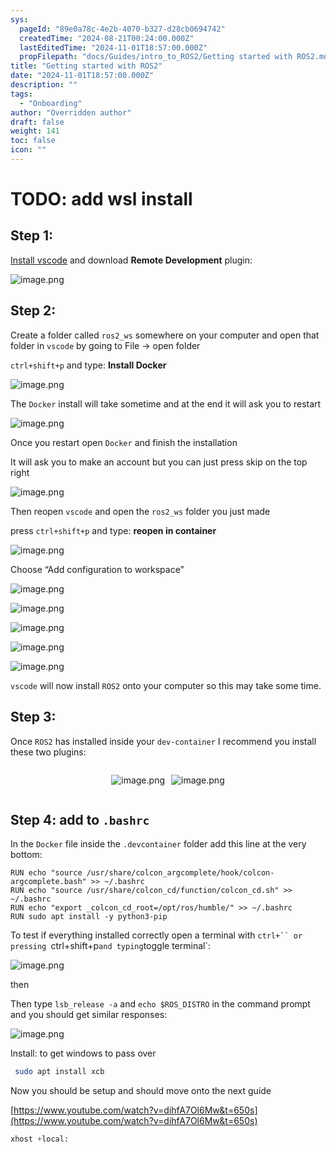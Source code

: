 ```yaml
---
sys:
  pageId: "89e0a78c-4e2b-4070-b327-d28cb0694742"
  createdTime: "2024-08-21T00:24:00.000Z"
  lastEditedTime: "2024-11-01T18:57:00.000Z"
  propFilepath: "docs/Guides/intro_to_ROS2/Getting started with ROS2.md"
title: "Getting started with ROS2"
date: "2024-11-01T18:57:00.000Z"
description: ""
tags:
  - "Onboarding"
author: "Overridden author"
draft: false
weight: 141
toc: false
icon: ""
---
```


# TODO: add wsl install

## Step 1:

[Install vscode](https://code.visualstudio.com/download) and download **Remote Development** plugin:

![image.png](https://prod-files-secure.s3.us-west-2.amazonaws.com/d518164a-d88e-44d1-a4ee-3adb3bd8bce0/efb52993-1881-4a40-b95e-6f020334f022/image.png?X-Amz-Algorithm=AWS4-HMAC-SHA256&X-Amz-Content-Sha256=UNSIGNED-PAYLOAD&X-Amz-Credential=ASIAZI2LB466RT5EP4CQ%2F20250420%2Fus-west-2%2Fs3%2Faws4_request&X-Amz-Date=20250420T230741Z&X-Amz-Expires=3600&X-Amz-Security-Token=IQoJb3JpZ2luX2VjECYaCXVzLXdlc3QtMiJGMEQCIAVRIi67ab9m7A77B1c3ElnHa%2BB0oMaikCsebCfHBz0VAiAh4crSld6C6NYRu%2F2ASohjTBs6Wlz2XkWQt38hX%2Bz1UiqIBAiv%2F%2F%2F%2F%2F%2F%2F%2F%2F%2F8BEAAaDDYzNzQyMzE4MzgwNSIMJJ1hpp%2Bt2udO9SVFKtwD9WpewYIQjRwAHTcROg7M34iIvqBdtxLJJEC3bNCFbL6w%2FPLVO2ndI3ZfDKSESNpnEBPjD2TxegYZHdFFN0dinpUItYiVtkywDvtdhn72zOPhLCGxcyTeYc5R3vnSdJWq6x0ti0BYB7Bnjiz5Wtid8G%2Fm9HGsT0wvDRJWORo9PrgJfnYXvSi9XosjBr8rJZPUA50AIeahylkp%2BLUnjUytwRZqOVgFdmNpaMdEum8jV0RHgQFdWiz43So8pBqTUm8hz4DLxigApIEeA0p2dxyTUx%2Bdjw7R88sFVoKEgATWXsxI8CSilN8rJZyB1uJ1UH4PqLcgBXM7GnusIY5lg7OmA3ML6SRvhie79WBNcAkUt4lBdQtWhJ6RJ4F8sW4sF0g2dnojQS%2F5sOddfpey8I%2FejoPAWnW3MDmjEBqzNT0fnInozMyZ%2BxF2frnyKNcvNlXOuqyXnhAdXTJnK5JZ%2BRtShSEsDr5st51eJnO6W8YpXNVlGuGMA%2FkuQ8d9jwTt9gNVafu%2BC4x91AJuMupSyquGngoeADbyqKEZHCNRqdq4oQa2H5xQfWlLJDFNx3xICdn%2FSoVLiVvIGPuy%2FZPSBa8LeZYn840k1fuAXBob08Ig8rKimirflHojPKRer80wqNqVwAY6pgG1evOiIBbhHcN%2FT2CznlqLZgdwxWI%2BmRi%2B47kL%2Bjb0jbH%2BBiHaEBwTfePXY%2Bl6y3tZKW56DJfc%2FgOTaQAPirmbnBUFMskNdUp8n8rd5bfAUyiRVxeIZTYVlUL8leBnNOpQG4kjMhpDDBRHX5INVu3sG4IARuiVy5gm8205aLNYK2xOYBkir7u4kFLoT22Cydi6DyDnKU2z57rRcmjfftPWNeuP6B28&X-Amz-Signature=fb9a4a3c1235f94cf964f144a862fcd4def6099abfab4259c6369f40d3c3c86c&X-Amz-SignedHeaders=host&x-id=GetObject)

## Step 2:

Create a folder called `ros2_ws` somewhere on your computer and open that folder in `vscode` by going to File → open folder 

`ctrl+shift+p` and type: **Install Docker**

![image.png](https://prod-files-secure.s3.us-west-2.amazonaws.com/d518164a-d88e-44d1-a4ee-3adb3bd8bce0/2269dc0e-1cd5-47ff-bceb-c04ad9b2eab0/image.png?X-Amz-Algorithm=AWS4-HMAC-SHA256&X-Amz-Content-Sha256=UNSIGNED-PAYLOAD&X-Amz-Credential=ASIAZI2LB466RT5EP4CQ%2F20250420%2Fus-west-2%2Fs3%2Faws4_request&X-Amz-Date=20250420T230741Z&X-Amz-Expires=3600&X-Amz-Security-Token=IQoJb3JpZ2luX2VjECYaCXVzLXdlc3QtMiJGMEQCIAVRIi67ab9m7A77B1c3ElnHa%2BB0oMaikCsebCfHBz0VAiAh4crSld6C6NYRu%2F2ASohjTBs6Wlz2XkWQt38hX%2Bz1UiqIBAiv%2F%2F%2F%2F%2F%2F%2F%2F%2F%2F8BEAAaDDYzNzQyMzE4MzgwNSIMJJ1hpp%2Bt2udO9SVFKtwD9WpewYIQjRwAHTcROg7M34iIvqBdtxLJJEC3bNCFbL6w%2FPLVO2ndI3ZfDKSESNpnEBPjD2TxegYZHdFFN0dinpUItYiVtkywDvtdhn72zOPhLCGxcyTeYc5R3vnSdJWq6x0ti0BYB7Bnjiz5Wtid8G%2Fm9HGsT0wvDRJWORo9PrgJfnYXvSi9XosjBr8rJZPUA50AIeahylkp%2BLUnjUytwRZqOVgFdmNpaMdEum8jV0RHgQFdWiz43So8pBqTUm8hz4DLxigApIEeA0p2dxyTUx%2Bdjw7R88sFVoKEgATWXsxI8CSilN8rJZyB1uJ1UH4PqLcgBXM7GnusIY5lg7OmA3ML6SRvhie79WBNcAkUt4lBdQtWhJ6RJ4F8sW4sF0g2dnojQS%2F5sOddfpey8I%2FejoPAWnW3MDmjEBqzNT0fnInozMyZ%2BxF2frnyKNcvNlXOuqyXnhAdXTJnK5JZ%2BRtShSEsDr5st51eJnO6W8YpXNVlGuGMA%2FkuQ8d9jwTt9gNVafu%2BC4x91AJuMupSyquGngoeADbyqKEZHCNRqdq4oQa2H5xQfWlLJDFNx3xICdn%2FSoVLiVvIGPuy%2FZPSBa8LeZYn840k1fuAXBob08Ig8rKimirflHojPKRer80wqNqVwAY6pgG1evOiIBbhHcN%2FT2CznlqLZgdwxWI%2BmRi%2B47kL%2Bjb0jbH%2BBiHaEBwTfePXY%2Bl6y3tZKW56DJfc%2FgOTaQAPirmbnBUFMskNdUp8n8rd5bfAUyiRVxeIZTYVlUL8leBnNOpQG4kjMhpDDBRHX5INVu3sG4IARuiVy5gm8205aLNYK2xOYBkir7u4kFLoT22Cydi6DyDnKU2z57rRcmjfftPWNeuP6B28&X-Amz-Signature=cf38e514e47fea8b71772c4560be24fcfdb541c940cf0f33640764e62bedfd87&X-Amz-SignedHeaders=host&x-id=GetObject)

The `Docker` install will take sometime and at the end it will ask you to restart

![image.png](https://prod-files-secure.s3.us-west-2.amazonaws.com/d518164a-d88e-44d1-a4ee-3adb3bd8bce0/ed233f78-be33-4b1f-b89c-9c346c0e961e/image.png?X-Amz-Algorithm=AWS4-HMAC-SHA256&X-Amz-Content-Sha256=UNSIGNED-PAYLOAD&X-Amz-Credential=ASIAZI2LB466RT5EP4CQ%2F20250420%2Fus-west-2%2Fs3%2Faws4_request&X-Amz-Date=20250420T230741Z&X-Amz-Expires=3600&X-Amz-Security-Token=IQoJb3JpZ2luX2VjECYaCXVzLXdlc3QtMiJGMEQCIAVRIi67ab9m7A77B1c3ElnHa%2BB0oMaikCsebCfHBz0VAiAh4crSld6C6NYRu%2F2ASohjTBs6Wlz2XkWQt38hX%2Bz1UiqIBAiv%2F%2F%2F%2F%2F%2F%2F%2F%2F%2F8BEAAaDDYzNzQyMzE4MzgwNSIMJJ1hpp%2Bt2udO9SVFKtwD9WpewYIQjRwAHTcROg7M34iIvqBdtxLJJEC3bNCFbL6w%2FPLVO2ndI3ZfDKSESNpnEBPjD2TxegYZHdFFN0dinpUItYiVtkywDvtdhn72zOPhLCGxcyTeYc5R3vnSdJWq6x0ti0BYB7Bnjiz5Wtid8G%2Fm9HGsT0wvDRJWORo9PrgJfnYXvSi9XosjBr8rJZPUA50AIeahylkp%2BLUnjUytwRZqOVgFdmNpaMdEum8jV0RHgQFdWiz43So8pBqTUm8hz4DLxigApIEeA0p2dxyTUx%2Bdjw7R88sFVoKEgATWXsxI8CSilN8rJZyB1uJ1UH4PqLcgBXM7GnusIY5lg7OmA3ML6SRvhie79WBNcAkUt4lBdQtWhJ6RJ4F8sW4sF0g2dnojQS%2F5sOddfpey8I%2FejoPAWnW3MDmjEBqzNT0fnInozMyZ%2BxF2frnyKNcvNlXOuqyXnhAdXTJnK5JZ%2BRtShSEsDr5st51eJnO6W8YpXNVlGuGMA%2FkuQ8d9jwTt9gNVafu%2BC4x91AJuMupSyquGngoeADbyqKEZHCNRqdq4oQa2H5xQfWlLJDFNx3xICdn%2FSoVLiVvIGPuy%2FZPSBa8LeZYn840k1fuAXBob08Ig8rKimirflHojPKRer80wqNqVwAY6pgG1evOiIBbhHcN%2FT2CznlqLZgdwxWI%2BmRi%2B47kL%2Bjb0jbH%2BBiHaEBwTfePXY%2Bl6y3tZKW56DJfc%2FgOTaQAPirmbnBUFMskNdUp8n8rd5bfAUyiRVxeIZTYVlUL8leBnNOpQG4kjMhpDDBRHX5INVu3sG4IARuiVy5gm8205aLNYK2xOYBkir7u4kFLoT22Cydi6DyDnKU2z57rRcmjfftPWNeuP6B28&X-Amz-Signature=0936ce345431c65a009886f1b9c78c4da61e93b0948b30c370db8b23d18fbd07&X-Amz-SignedHeaders=host&x-id=GetObject)

Once you restart open `Docker` and finish the installation

It will ask you to make an account but you can just press skip on the top right

![image.png](https://prod-files-secure.s3.us-west-2.amazonaws.com/d518164a-d88e-44d1-a4ee-3adb3bd8bce0/21010ad9-1659-4fd9-9f59-9932a09b2a3d/image.png?X-Amz-Algorithm=AWS4-HMAC-SHA256&X-Amz-Content-Sha256=UNSIGNED-PAYLOAD&X-Amz-Credential=ASIAZI2LB466RT5EP4CQ%2F20250420%2Fus-west-2%2Fs3%2Faws4_request&X-Amz-Date=20250420T230741Z&X-Amz-Expires=3600&X-Amz-Security-Token=IQoJb3JpZ2luX2VjECYaCXVzLXdlc3QtMiJGMEQCIAVRIi67ab9m7A77B1c3ElnHa%2BB0oMaikCsebCfHBz0VAiAh4crSld6C6NYRu%2F2ASohjTBs6Wlz2XkWQt38hX%2Bz1UiqIBAiv%2F%2F%2F%2F%2F%2F%2F%2F%2F%2F8BEAAaDDYzNzQyMzE4MzgwNSIMJJ1hpp%2Bt2udO9SVFKtwD9WpewYIQjRwAHTcROg7M34iIvqBdtxLJJEC3bNCFbL6w%2FPLVO2ndI3ZfDKSESNpnEBPjD2TxegYZHdFFN0dinpUItYiVtkywDvtdhn72zOPhLCGxcyTeYc5R3vnSdJWq6x0ti0BYB7Bnjiz5Wtid8G%2Fm9HGsT0wvDRJWORo9PrgJfnYXvSi9XosjBr8rJZPUA50AIeahylkp%2BLUnjUytwRZqOVgFdmNpaMdEum8jV0RHgQFdWiz43So8pBqTUm8hz4DLxigApIEeA0p2dxyTUx%2Bdjw7R88sFVoKEgATWXsxI8CSilN8rJZyB1uJ1UH4PqLcgBXM7GnusIY5lg7OmA3ML6SRvhie79WBNcAkUt4lBdQtWhJ6RJ4F8sW4sF0g2dnojQS%2F5sOddfpey8I%2FejoPAWnW3MDmjEBqzNT0fnInozMyZ%2BxF2frnyKNcvNlXOuqyXnhAdXTJnK5JZ%2BRtShSEsDr5st51eJnO6W8YpXNVlGuGMA%2FkuQ8d9jwTt9gNVafu%2BC4x91AJuMupSyquGngoeADbyqKEZHCNRqdq4oQa2H5xQfWlLJDFNx3xICdn%2FSoVLiVvIGPuy%2FZPSBa8LeZYn840k1fuAXBob08Ig8rKimirflHojPKRer80wqNqVwAY6pgG1evOiIBbhHcN%2FT2CznlqLZgdwxWI%2BmRi%2B47kL%2Bjb0jbH%2BBiHaEBwTfePXY%2Bl6y3tZKW56DJfc%2FgOTaQAPirmbnBUFMskNdUp8n8rd5bfAUyiRVxeIZTYVlUL8leBnNOpQG4kjMhpDDBRHX5INVu3sG4IARuiVy5gm8205aLNYK2xOYBkir7u4kFLoT22Cydi6DyDnKU2z57rRcmjfftPWNeuP6B28&X-Amz-Signature=cbcc75fe7d63c8411144dcdeee0e7087caec01b60a25062ab584209c43fe7faa&X-Amz-SignedHeaders=host&x-id=GetObject)

Then reopen `vscode` and open the `ros2_ws` folder you just made

press `ctrl+shift+p` and type: **reopen in container**

![image.png](https://prod-files-secure.s3.us-west-2.amazonaws.com/d518164a-d88e-44d1-a4ee-3adb3bd8bce0/4e93b8c2-41ad-488c-8095-c74205196118/image.png?X-Amz-Algorithm=AWS4-HMAC-SHA256&X-Amz-Content-Sha256=UNSIGNED-PAYLOAD&X-Amz-Credential=ASIAZI2LB466RT5EP4CQ%2F20250420%2Fus-west-2%2Fs3%2Faws4_request&X-Amz-Date=20250420T230741Z&X-Amz-Expires=3600&X-Amz-Security-Token=IQoJb3JpZ2luX2VjECYaCXVzLXdlc3QtMiJGMEQCIAVRIi67ab9m7A77B1c3ElnHa%2BB0oMaikCsebCfHBz0VAiAh4crSld6C6NYRu%2F2ASohjTBs6Wlz2XkWQt38hX%2Bz1UiqIBAiv%2F%2F%2F%2F%2F%2F%2F%2F%2F%2F8BEAAaDDYzNzQyMzE4MzgwNSIMJJ1hpp%2Bt2udO9SVFKtwD9WpewYIQjRwAHTcROg7M34iIvqBdtxLJJEC3bNCFbL6w%2FPLVO2ndI3ZfDKSESNpnEBPjD2TxegYZHdFFN0dinpUItYiVtkywDvtdhn72zOPhLCGxcyTeYc5R3vnSdJWq6x0ti0BYB7Bnjiz5Wtid8G%2Fm9HGsT0wvDRJWORo9PrgJfnYXvSi9XosjBr8rJZPUA50AIeahylkp%2BLUnjUytwRZqOVgFdmNpaMdEum8jV0RHgQFdWiz43So8pBqTUm8hz4DLxigApIEeA0p2dxyTUx%2Bdjw7R88sFVoKEgATWXsxI8CSilN8rJZyB1uJ1UH4PqLcgBXM7GnusIY5lg7OmA3ML6SRvhie79WBNcAkUt4lBdQtWhJ6RJ4F8sW4sF0g2dnojQS%2F5sOddfpey8I%2FejoPAWnW3MDmjEBqzNT0fnInozMyZ%2BxF2frnyKNcvNlXOuqyXnhAdXTJnK5JZ%2BRtShSEsDr5st51eJnO6W8YpXNVlGuGMA%2FkuQ8d9jwTt9gNVafu%2BC4x91AJuMupSyquGngoeADbyqKEZHCNRqdq4oQa2H5xQfWlLJDFNx3xICdn%2FSoVLiVvIGPuy%2FZPSBa8LeZYn840k1fuAXBob08Ig8rKimirflHojPKRer80wqNqVwAY6pgG1evOiIBbhHcN%2FT2CznlqLZgdwxWI%2BmRi%2B47kL%2Bjb0jbH%2BBiHaEBwTfePXY%2Bl6y3tZKW56DJfc%2FgOTaQAPirmbnBUFMskNdUp8n8rd5bfAUyiRVxeIZTYVlUL8leBnNOpQG4kjMhpDDBRHX5INVu3sG4IARuiVy5gm8205aLNYK2xOYBkir7u4kFLoT22Cydi6DyDnKU2z57rRcmjfftPWNeuP6B28&X-Amz-Signature=2d31e0dcfb25422ac0e5dcb700fb7f4d5f0babcf28dfe6641a8c343e5b9b45fe&X-Amz-SignedHeaders=host&x-id=GetObject)

Choose “Add configuration to workspace”

![image.png](https://prod-files-secure.s3.us-west-2.amazonaws.com/d518164a-d88e-44d1-a4ee-3adb3bd8bce0/9560b282-5060-4989-ba37-97e7b2c22476/image.png?X-Amz-Algorithm=AWS4-HMAC-SHA256&X-Amz-Content-Sha256=UNSIGNED-PAYLOAD&X-Amz-Credential=ASIAZI2LB466RT5EP4CQ%2F20250420%2Fus-west-2%2Fs3%2Faws4_request&X-Amz-Date=20250420T230741Z&X-Amz-Expires=3600&X-Amz-Security-Token=IQoJb3JpZ2luX2VjECYaCXVzLXdlc3QtMiJGMEQCIAVRIi67ab9m7A77B1c3ElnHa%2BB0oMaikCsebCfHBz0VAiAh4crSld6C6NYRu%2F2ASohjTBs6Wlz2XkWQt38hX%2Bz1UiqIBAiv%2F%2F%2F%2F%2F%2F%2F%2F%2F%2F8BEAAaDDYzNzQyMzE4MzgwNSIMJJ1hpp%2Bt2udO9SVFKtwD9WpewYIQjRwAHTcROg7M34iIvqBdtxLJJEC3bNCFbL6w%2FPLVO2ndI3ZfDKSESNpnEBPjD2TxegYZHdFFN0dinpUItYiVtkywDvtdhn72zOPhLCGxcyTeYc5R3vnSdJWq6x0ti0BYB7Bnjiz5Wtid8G%2Fm9HGsT0wvDRJWORo9PrgJfnYXvSi9XosjBr8rJZPUA50AIeahylkp%2BLUnjUytwRZqOVgFdmNpaMdEum8jV0RHgQFdWiz43So8pBqTUm8hz4DLxigApIEeA0p2dxyTUx%2Bdjw7R88sFVoKEgATWXsxI8CSilN8rJZyB1uJ1UH4PqLcgBXM7GnusIY5lg7OmA3ML6SRvhie79WBNcAkUt4lBdQtWhJ6RJ4F8sW4sF0g2dnojQS%2F5sOddfpey8I%2FejoPAWnW3MDmjEBqzNT0fnInozMyZ%2BxF2frnyKNcvNlXOuqyXnhAdXTJnK5JZ%2BRtShSEsDr5st51eJnO6W8YpXNVlGuGMA%2FkuQ8d9jwTt9gNVafu%2BC4x91AJuMupSyquGngoeADbyqKEZHCNRqdq4oQa2H5xQfWlLJDFNx3xICdn%2FSoVLiVvIGPuy%2FZPSBa8LeZYn840k1fuAXBob08Ig8rKimirflHojPKRer80wqNqVwAY6pgG1evOiIBbhHcN%2FT2CznlqLZgdwxWI%2BmRi%2B47kL%2Bjb0jbH%2BBiHaEBwTfePXY%2Bl6y3tZKW56DJfc%2FgOTaQAPirmbnBUFMskNdUp8n8rd5bfAUyiRVxeIZTYVlUL8leBnNOpQG4kjMhpDDBRHX5INVu3sG4IARuiVy5gm8205aLNYK2xOYBkir7u4kFLoT22Cydi6DyDnKU2z57rRcmjfftPWNeuP6B28&X-Amz-Signature=043025a1d8f24be7b761b4c4d5abbc948242b844a0df1eae93272cd85f0c8f75&X-Amz-SignedHeaders=host&x-id=GetObject)

![image.png](https://prod-files-secure.s3.us-west-2.amazonaws.com/d518164a-d88e-44d1-a4ee-3adb3bd8bce0/2ee63f81-886b-48e8-a553-dc6e5eac99e4/image.png?X-Amz-Algorithm=AWS4-HMAC-SHA256&X-Amz-Content-Sha256=UNSIGNED-PAYLOAD&X-Amz-Credential=ASIAZI2LB466RT5EP4CQ%2F20250420%2Fus-west-2%2Fs3%2Faws4_request&X-Amz-Date=20250420T230741Z&X-Amz-Expires=3600&X-Amz-Security-Token=IQoJb3JpZ2luX2VjECYaCXVzLXdlc3QtMiJGMEQCIAVRIi67ab9m7A77B1c3ElnHa%2BB0oMaikCsebCfHBz0VAiAh4crSld6C6NYRu%2F2ASohjTBs6Wlz2XkWQt38hX%2Bz1UiqIBAiv%2F%2F%2F%2F%2F%2F%2F%2F%2F%2F8BEAAaDDYzNzQyMzE4MzgwNSIMJJ1hpp%2Bt2udO9SVFKtwD9WpewYIQjRwAHTcROg7M34iIvqBdtxLJJEC3bNCFbL6w%2FPLVO2ndI3ZfDKSESNpnEBPjD2TxegYZHdFFN0dinpUItYiVtkywDvtdhn72zOPhLCGxcyTeYc5R3vnSdJWq6x0ti0BYB7Bnjiz5Wtid8G%2Fm9HGsT0wvDRJWORo9PrgJfnYXvSi9XosjBr8rJZPUA50AIeahylkp%2BLUnjUytwRZqOVgFdmNpaMdEum8jV0RHgQFdWiz43So8pBqTUm8hz4DLxigApIEeA0p2dxyTUx%2Bdjw7R88sFVoKEgATWXsxI8CSilN8rJZyB1uJ1UH4PqLcgBXM7GnusIY5lg7OmA3ML6SRvhie79WBNcAkUt4lBdQtWhJ6RJ4F8sW4sF0g2dnojQS%2F5sOddfpey8I%2FejoPAWnW3MDmjEBqzNT0fnInozMyZ%2BxF2frnyKNcvNlXOuqyXnhAdXTJnK5JZ%2BRtShSEsDr5st51eJnO6W8YpXNVlGuGMA%2FkuQ8d9jwTt9gNVafu%2BC4x91AJuMupSyquGngoeADbyqKEZHCNRqdq4oQa2H5xQfWlLJDFNx3xICdn%2FSoVLiVvIGPuy%2FZPSBa8LeZYn840k1fuAXBob08Ig8rKimirflHojPKRer80wqNqVwAY6pgG1evOiIBbhHcN%2FT2CznlqLZgdwxWI%2BmRi%2B47kL%2Bjb0jbH%2BBiHaEBwTfePXY%2Bl6y3tZKW56DJfc%2FgOTaQAPirmbnBUFMskNdUp8n8rd5bfAUyiRVxeIZTYVlUL8leBnNOpQG4kjMhpDDBRHX5INVu3sG4IARuiVy5gm8205aLNYK2xOYBkir7u4kFLoT22Cydi6DyDnKU2z57rRcmjfftPWNeuP6B28&X-Amz-Signature=9c76cc7e3daf6811308d67346905b53c475a9c2c7184f2e324109dfa61b2a15a&X-Amz-SignedHeaders=host&x-id=GetObject)

![image.png](https://prod-files-secure.s3.us-west-2.amazonaws.com/d518164a-d88e-44d1-a4ee-3adb3bd8bce0/ae1580b2-b048-407e-aed9-b584224a7a04/image.png?X-Amz-Algorithm=AWS4-HMAC-SHA256&X-Amz-Content-Sha256=UNSIGNED-PAYLOAD&X-Amz-Credential=ASIAZI2LB466RT5EP4CQ%2F20250420%2Fus-west-2%2Fs3%2Faws4_request&X-Amz-Date=20250420T230741Z&X-Amz-Expires=3600&X-Amz-Security-Token=IQoJb3JpZ2luX2VjECYaCXVzLXdlc3QtMiJGMEQCIAVRIi67ab9m7A77B1c3ElnHa%2BB0oMaikCsebCfHBz0VAiAh4crSld6C6NYRu%2F2ASohjTBs6Wlz2XkWQt38hX%2Bz1UiqIBAiv%2F%2F%2F%2F%2F%2F%2F%2F%2F%2F8BEAAaDDYzNzQyMzE4MzgwNSIMJJ1hpp%2Bt2udO9SVFKtwD9WpewYIQjRwAHTcROg7M34iIvqBdtxLJJEC3bNCFbL6w%2FPLVO2ndI3ZfDKSESNpnEBPjD2TxegYZHdFFN0dinpUItYiVtkywDvtdhn72zOPhLCGxcyTeYc5R3vnSdJWq6x0ti0BYB7Bnjiz5Wtid8G%2Fm9HGsT0wvDRJWORo9PrgJfnYXvSi9XosjBr8rJZPUA50AIeahylkp%2BLUnjUytwRZqOVgFdmNpaMdEum8jV0RHgQFdWiz43So8pBqTUm8hz4DLxigApIEeA0p2dxyTUx%2Bdjw7R88sFVoKEgATWXsxI8CSilN8rJZyB1uJ1UH4PqLcgBXM7GnusIY5lg7OmA3ML6SRvhie79WBNcAkUt4lBdQtWhJ6RJ4F8sW4sF0g2dnojQS%2F5sOddfpey8I%2FejoPAWnW3MDmjEBqzNT0fnInozMyZ%2BxF2frnyKNcvNlXOuqyXnhAdXTJnK5JZ%2BRtShSEsDr5st51eJnO6W8YpXNVlGuGMA%2FkuQ8d9jwTt9gNVafu%2BC4x91AJuMupSyquGngoeADbyqKEZHCNRqdq4oQa2H5xQfWlLJDFNx3xICdn%2FSoVLiVvIGPuy%2FZPSBa8LeZYn840k1fuAXBob08Ig8rKimirflHojPKRer80wqNqVwAY6pgG1evOiIBbhHcN%2FT2CznlqLZgdwxWI%2BmRi%2B47kL%2Bjb0jbH%2BBiHaEBwTfePXY%2Bl6y3tZKW56DJfc%2FgOTaQAPirmbnBUFMskNdUp8n8rd5bfAUyiRVxeIZTYVlUL8leBnNOpQG4kjMhpDDBRHX5INVu3sG4IARuiVy5gm8205aLNYK2xOYBkir7u4kFLoT22Cydi6DyDnKU2z57rRcmjfftPWNeuP6B28&X-Amz-Signature=9a121035d96573ec4de615c3c0a3e80ad8147949ed630c7ebd3ef82f76d32065&X-Amz-SignedHeaders=host&x-id=GetObject)

![image.png](https://prod-files-secure.s3.us-west-2.amazonaws.com/d518164a-d88e-44d1-a4ee-3adb3bd8bce0/53255b28-f75e-430f-b9e3-c0ac8577e42b/image.png?X-Amz-Algorithm=AWS4-HMAC-SHA256&X-Amz-Content-Sha256=UNSIGNED-PAYLOAD&X-Amz-Credential=ASIAZI2LB466RT5EP4CQ%2F20250420%2Fus-west-2%2Fs3%2Faws4_request&X-Amz-Date=20250420T230741Z&X-Amz-Expires=3600&X-Amz-Security-Token=IQoJb3JpZ2luX2VjECYaCXVzLXdlc3QtMiJGMEQCIAVRIi67ab9m7A77B1c3ElnHa%2BB0oMaikCsebCfHBz0VAiAh4crSld6C6NYRu%2F2ASohjTBs6Wlz2XkWQt38hX%2Bz1UiqIBAiv%2F%2F%2F%2F%2F%2F%2F%2F%2F%2F8BEAAaDDYzNzQyMzE4MzgwNSIMJJ1hpp%2Bt2udO9SVFKtwD9WpewYIQjRwAHTcROg7M34iIvqBdtxLJJEC3bNCFbL6w%2FPLVO2ndI3ZfDKSESNpnEBPjD2TxegYZHdFFN0dinpUItYiVtkywDvtdhn72zOPhLCGxcyTeYc5R3vnSdJWq6x0ti0BYB7Bnjiz5Wtid8G%2Fm9HGsT0wvDRJWORo9PrgJfnYXvSi9XosjBr8rJZPUA50AIeahylkp%2BLUnjUytwRZqOVgFdmNpaMdEum8jV0RHgQFdWiz43So8pBqTUm8hz4DLxigApIEeA0p2dxyTUx%2Bdjw7R88sFVoKEgATWXsxI8CSilN8rJZyB1uJ1UH4PqLcgBXM7GnusIY5lg7OmA3ML6SRvhie79WBNcAkUt4lBdQtWhJ6RJ4F8sW4sF0g2dnojQS%2F5sOddfpey8I%2FejoPAWnW3MDmjEBqzNT0fnInozMyZ%2BxF2frnyKNcvNlXOuqyXnhAdXTJnK5JZ%2BRtShSEsDr5st51eJnO6W8YpXNVlGuGMA%2FkuQ8d9jwTt9gNVafu%2BC4x91AJuMupSyquGngoeADbyqKEZHCNRqdq4oQa2H5xQfWlLJDFNx3xICdn%2FSoVLiVvIGPuy%2FZPSBa8LeZYn840k1fuAXBob08Ig8rKimirflHojPKRer80wqNqVwAY6pgG1evOiIBbhHcN%2FT2CznlqLZgdwxWI%2BmRi%2B47kL%2Bjb0jbH%2BBiHaEBwTfePXY%2Bl6y3tZKW56DJfc%2FgOTaQAPirmbnBUFMskNdUp8n8rd5bfAUyiRVxeIZTYVlUL8leBnNOpQG4kjMhpDDBRHX5INVu3sG4IARuiVy5gm8205aLNYK2xOYBkir7u4kFLoT22Cydi6DyDnKU2z57rRcmjfftPWNeuP6B28&X-Amz-Signature=63ccad6a0ec34d4ddc595c434dafb75fcbcb0507a9e054ee84196325066eb200&X-Amz-SignedHeaders=host&x-id=GetObject)

![image.png](https://prod-files-secure.s3.us-west-2.amazonaws.com/d518164a-d88e-44d1-a4ee-3adb3bd8bce0/7c562767-5af9-4ffb-97d1-327bcdf4ee00/image.png?X-Amz-Algorithm=AWS4-HMAC-SHA256&X-Amz-Content-Sha256=UNSIGNED-PAYLOAD&X-Amz-Credential=ASIAZI2LB466RT5EP4CQ%2F20250420%2Fus-west-2%2Fs3%2Faws4_request&X-Amz-Date=20250420T230741Z&X-Amz-Expires=3600&X-Amz-Security-Token=IQoJb3JpZ2luX2VjECYaCXVzLXdlc3QtMiJGMEQCIAVRIi67ab9m7A77B1c3ElnHa%2BB0oMaikCsebCfHBz0VAiAh4crSld6C6NYRu%2F2ASohjTBs6Wlz2XkWQt38hX%2Bz1UiqIBAiv%2F%2F%2F%2F%2F%2F%2F%2F%2F%2F8BEAAaDDYzNzQyMzE4MzgwNSIMJJ1hpp%2Bt2udO9SVFKtwD9WpewYIQjRwAHTcROg7M34iIvqBdtxLJJEC3bNCFbL6w%2FPLVO2ndI3ZfDKSESNpnEBPjD2TxegYZHdFFN0dinpUItYiVtkywDvtdhn72zOPhLCGxcyTeYc5R3vnSdJWq6x0ti0BYB7Bnjiz5Wtid8G%2Fm9HGsT0wvDRJWORo9PrgJfnYXvSi9XosjBr8rJZPUA50AIeahylkp%2BLUnjUytwRZqOVgFdmNpaMdEum8jV0RHgQFdWiz43So8pBqTUm8hz4DLxigApIEeA0p2dxyTUx%2Bdjw7R88sFVoKEgATWXsxI8CSilN8rJZyB1uJ1UH4PqLcgBXM7GnusIY5lg7OmA3ML6SRvhie79WBNcAkUt4lBdQtWhJ6RJ4F8sW4sF0g2dnojQS%2F5sOddfpey8I%2FejoPAWnW3MDmjEBqzNT0fnInozMyZ%2BxF2frnyKNcvNlXOuqyXnhAdXTJnK5JZ%2BRtShSEsDr5st51eJnO6W8YpXNVlGuGMA%2FkuQ8d9jwTt9gNVafu%2BC4x91AJuMupSyquGngoeADbyqKEZHCNRqdq4oQa2H5xQfWlLJDFNx3xICdn%2FSoVLiVvIGPuy%2FZPSBa8LeZYn840k1fuAXBob08Ig8rKimirflHojPKRer80wqNqVwAY6pgG1evOiIBbhHcN%2FT2CznlqLZgdwxWI%2BmRi%2B47kL%2Bjb0jbH%2BBiHaEBwTfePXY%2Bl6y3tZKW56DJfc%2FgOTaQAPirmbnBUFMskNdUp8n8rd5bfAUyiRVxeIZTYVlUL8leBnNOpQG4kjMhpDDBRHX5INVu3sG4IARuiVy5gm8205aLNYK2xOYBkir7u4kFLoT22Cydi6DyDnKU2z57rRcmjfftPWNeuP6B28&X-Amz-Signature=d9a38d286104b6347e50b43a5d076205beab49a7672c8d8549ab833d09b6dffa&X-Amz-SignedHeaders=host&x-id=GetObject)

`vscode` will now install `ROS2` onto your computer so this may take some time.

## Step 3:

Once `ROS2` has installed inside your `dev-container` I recommend you install these two plugins:

<div style="display: flex;flex-direction: row; column-gap:10px; max-width: 630px;justify-content: center;">
<div>

![image.png](https://prod-files-secure.s3.us-west-2.amazonaws.com/d518164a-d88e-44d1-a4ee-3adb3bd8bce0/3fc3d550-5a54-4ba1-ba6b-faa01cdb7369/image.png?X-Amz-Algorithm=AWS4-HMAC-SHA256&X-Amz-Content-Sha256=UNSIGNED-PAYLOAD&X-Amz-Credential=ASIAZI2LB466YEYSEYGR%2F20250420%2Fus-west-2%2Fs3%2Faws4_request&X-Amz-Date=20250420T230742Z&X-Amz-Expires=3600&X-Amz-Security-Token=IQoJb3JpZ2luX2VjECYaCXVzLXdlc3QtMiJHMEUCIQCXSWIkn4J0grP5Bv1lOHJAfdIClLOujWm9DPbzTtAWSgIgPX3LkQ9SsOZl2TF5vRU9FoDGJiY%2Bb0efRhOluSUdk60qiAQIr%2F%2F%2F%2F%2F%2F%2F%2F%2F%2F%2FARAAGgw2Mzc0MjMxODM4MDUiDOIJCk8zx%2BHpZJ2RcCrcA6rUKo7es%2Fr4SSDYKMo2mfXFT4mzOfDd7F3Z2iRUnmLaES3v9J23s0YZHzeBdHWjT%2FiV0WpfBvWDHO9SxPZsAVuK5%2FTTqQMNQl%2FpkJ5blSgrx%2BhQ5u%2BO9s7enBegrckwXbcz%2FqTuK9QMK2duU3PGxB96fQ77V16EEk5S33IUlP5leXnyAZDhub4q%2FvH5FQNCthCPJulqbakIPrp0Qz%2By9JqjN6QZHFRRMP0dCCyCnH22K46tcE9jGxA7%2B7N8CqBj1zdXsavNAqsCq0H4KCc%2Fgnomi05lopuOVsCf50Zon0t9AdUaz2cJz7Wk82VgEzLChwNFUxVg3vwPBpRQZKN8sWKn%2BZodGuu8LYCWp9dtHkTY7ePPn%2F6YrJmgUpyfqFTKojOE%2Bsk66iMQaJm9j%2F%2FkUJRbI10B7Mnx1r5Kq1UMsUhVXp3HD41i%2FQFHCuAoYXJVRo062WXwTGVHYoSnzeY82FMJWxPuVGBsK6BmhEbhbiq5K02OaZt9fWh026is6eg2ogotA9tEdHJvpgQWE%2FU2xkol7BD%2FQFapUORxtap6Z6EgtejML4hriJB5cSuRe1Gci1zYmqRklK74ukt8Iplqlfv4ualeWzl7BKU9yDOuoWDgvwGQBTCzGKVhEOkcMPLalcAGOqUBVS5Eg5dBRXQ95XF8wCopzH%2FPOZqw3uy5EPAbrBnSU8U2Op3j1pf8%2F2aFyjZfXBh2fyf32qlMvGZyep%2FF3Wlef4C11RXOE66F7W%2BOnr47hf4ljFiMhlLerech8OM8%2Fs%2BIxBKuNHaobrciMiKSn9nyqIwe9d1XeDOFwDc8G8pnRkIP6Kqq%2BttqEuwYLmWQJCF1WP%2FDeKxyCIIVVJVW7fxyGEQRt85w&X-Amz-Signature=ee72301c033ac53408a7b277abc9e71c43416187e211f400313b4ca078d49ac6&X-Amz-SignedHeaders=host&x-id=GetObject)

</div>
<div>

![image.png](https://prod-files-secure.s3.us-west-2.amazonaws.com/d518164a-d88e-44d1-a4ee-3adb3bd8bce0/d994cc66-13c2-4093-a5a3-f84cf4601a82/image.png?X-Amz-Algorithm=AWS4-HMAC-SHA256&X-Amz-Content-Sha256=UNSIGNED-PAYLOAD&X-Amz-Credential=ASIAZI2LB4667QPBC5QG%2F20250420%2Fus-west-2%2Fs3%2Faws4_request&X-Amz-Date=20250420T230743Z&X-Amz-Expires=3600&X-Amz-Security-Token=IQoJb3JpZ2luX2VjECYaCXVzLXdlc3QtMiJIMEYCIQCwfQcIVKZQ2ToZGPq729yv0QqQMcS7iwWdBswZXQagdwIhAM69yXsClNfpqhE3ndLHqU%2Ffvlm1NmCYZdV24%2B7yuxSrKogECK%2F%2F%2F%2F%2F%2F%2F%2F%2F%2F%2FwEQABoMNjM3NDIzMTgzODA1IgyE1FWEuKT09ZWei7Uq3ANUA3FkGZKmnjfVvXYWApuYtpwtIXcbSj%2Bsy6vbNeg8MEAdrigHNfbCeiT4NdMXyEZKeSQUSP319q3PlBNCAbhB0se9EAe3wP4TlaAI7CJmN47ZwhZHY6huo88IhMU%2BR1I3U3U20ELaMvoDvSDwFkA2BzMn6UPqb99z7omViM3E%2FForvgf2pTxP7GWJLsAvMPmggAAIBDarfRRmpdhPqXFkTh90OCbRINpQa6o1%2Bq0DoZDv78dSM1Am8xurG71Hu0KTgiU55g4XX7gM3k9cW%2Be1TPPN21tQZ6qY%2B59pkx82Qm6DHuGssQxU1swPKOZ0cqvJEsfDdXr4sSR22RYxL%2FHYegE2PcTUeQbIOd1x9U4YeeJ0b7xN%2FdSYq6BhAy2LvBMIsspeOW2vijWRwbYtaEihtXPjyxb44xzet5iexPIdMNyFjbeWtQaAQNrlbmMu6zyt%2BAuRzIz3b0WYnAPNdlAO9BTSUQ75DlGUmxfFQ%2FUKYTSTq35BIbyS5BQ50StBDVIzp4Mz5Yg%2BZjAHXEEWAKsA2qcZ0aBaYDR1RAGu9ucfERd2STnj%2BSvCqYPQaW5qr%2Fl3O%2FKqCJPzCYhH8c1GmeJrJfQY04H8G%2BOIJc2pLTH%2F6oyIeD63eXq09CTRWDDH25XABjqkAVBdY5%2BIPQWS4SijirSrhwoCorUsS5Tf%2FXDoQyVO2q98E2EfQ79CMqyeMKfXJfxT4dBit6RiAH2eUfsan%2BuHocWGghA6%2BjHoAczbwdw8wG11beFTDr4Zu2%2Bdz%2BfB4aJc3V3H9HMxjGkEvxL5daDEly8sCkMYfnFlwIcr8mwbdz5kMTYjvK1ShNJ4oI7hnqtAEJfGc9dDJB2GtSorRrxmS1LgxG5C&X-Amz-Signature=838849580cfd83172b2bc336334d197a21151ec163fdf141b33bd4c7bf287a1e&X-Amz-SignedHeaders=host&x-id=GetObject)

</div>
</div>

## Step 4: add to `.bashrc`

In the `Docker` file inside the `.devcontainer` folder add this line at the very bottom: 

```docker
RUN echo "source /usr/share/colcon_argcomplete/hook/colcon-argcomplete.bash" >> ~/.bashrc
RUN echo "source /usr/share/colcon_cd/function/colcon_cd.sh" >> ~/.bashrc
RUN echo "export _colcon_cd_root=/opt/ros/humble/" >> ~/.bashrc
RUN sudo apt install -y python3-pip 
```

To test if everything installed correctly open a terminal with `ctrl+`` or pressing `ctrl+shift+p` and typing `toggle terminal`:

![image.png](https://prod-files-secure.s3.us-west-2.amazonaws.com/d518164a-d88e-44d1-a4ee-3adb3bd8bce0/6a4943d8-b04e-4c02-9a58-775f3384d1a5/image.png?X-Amz-Algorithm=AWS4-HMAC-SHA256&X-Amz-Content-Sha256=UNSIGNED-PAYLOAD&X-Amz-Credential=ASIAZI2LB466RT5EP4CQ%2F20250420%2Fus-west-2%2Fs3%2Faws4_request&X-Amz-Date=20250420T230741Z&X-Amz-Expires=3600&X-Amz-Security-Token=IQoJb3JpZ2luX2VjECYaCXVzLXdlc3QtMiJGMEQCIAVRIi67ab9m7A77B1c3ElnHa%2BB0oMaikCsebCfHBz0VAiAh4crSld6C6NYRu%2F2ASohjTBs6Wlz2XkWQt38hX%2Bz1UiqIBAiv%2F%2F%2F%2F%2F%2F%2F%2F%2F%2F8BEAAaDDYzNzQyMzE4MzgwNSIMJJ1hpp%2Bt2udO9SVFKtwD9WpewYIQjRwAHTcROg7M34iIvqBdtxLJJEC3bNCFbL6w%2FPLVO2ndI3ZfDKSESNpnEBPjD2TxegYZHdFFN0dinpUItYiVtkywDvtdhn72zOPhLCGxcyTeYc5R3vnSdJWq6x0ti0BYB7Bnjiz5Wtid8G%2Fm9HGsT0wvDRJWORo9PrgJfnYXvSi9XosjBr8rJZPUA50AIeahylkp%2BLUnjUytwRZqOVgFdmNpaMdEum8jV0RHgQFdWiz43So8pBqTUm8hz4DLxigApIEeA0p2dxyTUx%2Bdjw7R88sFVoKEgATWXsxI8CSilN8rJZyB1uJ1UH4PqLcgBXM7GnusIY5lg7OmA3ML6SRvhie79WBNcAkUt4lBdQtWhJ6RJ4F8sW4sF0g2dnojQS%2F5sOddfpey8I%2FejoPAWnW3MDmjEBqzNT0fnInozMyZ%2BxF2frnyKNcvNlXOuqyXnhAdXTJnK5JZ%2BRtShSEsDr5st51eJnO6W8YpXNVlGuGMA%2FkuQ8d9jwTt9gNVafu%2BC4x91AJuMupSyquGngoeADbyqKEZHCNRqdq4oQa2H5xQfWlLJDFNx3xICdn%2FSoVLiVvIGPuy%2FZPSBa8LeZYn840k1fuAXBob08Ig8rKimirflHojPKRer80wqNqVwAY6pgG1evOiIBbhHcN%2FT2CznlqLZgdwxWI%2BmRi%2B47kL%2Bjb0jbH%2BBiHaEBwTfePXY%2Bl6y3tZKW56DJfc%2FgOTaQAPirmbnBUFMskNdUp8n8rd5bfAUyiRVxeIZTYVlUL8leBnNOpQG4kjMhpDDBRHX5INVu3sG4IARuiVy5gm8205aLNYK2xOYBkir7u4kFLoT22Cydi6DyDnKU2z57rRcmjfftPWNeuP6B28&X-Amz-Signature=71889d43f2c3d04ea4ab4326185bf37386e9064ca11ecca837e5318e536b4d3a&X-Amz-SignedHeaders=host&x-id=GetObject)

then 

Then type `lsb_release -a` and `echo $ROS_DISTRO` in the command prompt and you should get similar responses:

![image.png](https://prod-files-secure.s3.us-west-2.amazonaws.com/d518164a-d88e-44d1-a4ee-3adb3bd8bce0/3e635dec-a805-4e85-8b9e-d000e5b71a4e/image.png?X-Amz-Algorithm=AWS4-HMAC-SHA256&X-Amz-Content-Sha256=UNSIGNED-PAYLOAD&X-Amz-Credential=ASIAZI2LB466RT5EP4CQ%2F20250420%2Fus-west-2%2Fs3%2Faws4_request&X-Amz-Date=20250420T230741Z&X-Amz-Expires=3600&X-Amz-Security-Token=IQoJb3JpZ2luX2VjECYaCXVzLXdlc3QtMiJGMEQCIAVRIi67ab9m7A77B1c3ElnHa%2BB0oMaikCsebCfHBz0VAiAh4crSld6C6NYRu%2F2ASohjTBs6Wlz2XkWQt38hX%2Bz1UiqIBAiv%2F%2F%2F%2F%2F%2F%2F%2F%2F%2F8BEAAaDDYzNzQyMzE4MzgwNSIMJJ1hpp%2Bt2udO9SVFKtwD9WpewYIQjRwAHTcROg7M34iIvqBdtxLJJEC3bNCFbL6w%2FPLVO2ndI3ZfDKSESNpnEBPjD2TxegYZHdFFN0dinpUItYiVtkywDvtdhn72zOPhLCGxcyTeYc5R3vnSdJWq6x0ti0BYB7Bnjiz5Wtid8G%2Fm9HGsT0wvDRJWORo9PrgJfnYXvSi9XosjBr8rJZPUA50AIeahylkp%2BLUnjUytwRZqOVgFdmNpaMdEum8jV0RHgQFdWiz43So8pBqTUm8hz4DLxigApIEeA0p2dxyTUx%2Bdjw7R88sFVoKEgATWXsxI8CSilN8rJZyB1uJ1UH4PqLcgBXM7GnusIY5lg7OmA3ML6SRvhie79WBNcAkUt4lBdQtWhJ6RJ4F8sW4sF0g2dnojQS%2F5sOddfpey8I%2FejoPAWnW3MDmjEBqzNT0fnInozMyZ%2BxF2frnyKNcvNlXOuqyXnhAdXTJnK5JZ%2BRtShSEsDr5st51eJnO6W8YpXNVlGuGMA%2FkuQ8d9jwTt9gNVafu%2BC4x91AJuMupSyquGngoeADbyqKEZHCNRqdq4oQa2H5xQfWlLJDFNx3xICdn%2FSoVLiVvIGPuy%2FZPSBa8LeZYn840k1fuAXBob08Ig8rKimirflHojPKRer80wqNqVwAY6pgG1evOiIBbhHcN%2FT2CznlqLZgdwxWI%2BmRi%2B47kL%2Bjb0jbH%2BBiHaEBwTfePXY%2Bl6y3tZKW56DJfc%2FgOTaQAPirmbnBUFMskNdUp8n8rd5bfAUyiRVxeIZTYVlUL8leBnNOpQG4kjMhpDDBRHX5INVu3sG4IARuiVy5gm8205aLNYK2xOYBkir7u4kFLoT22Cydi6DyDnKU2z57rRcmjfftPWNeuP6B28&X-Amz-Signature=53c1abf92766ab68bb591e6922c876b0c66d1521b09a4e6ec691d03fd58475e9&X-Amz-SignedHeaders=host&x-id=GetObject)

Install:  to get windows to pass over

```bash
 sudo apt install xcb
```

Now you should be setup and should move onto the next guide 

[https://www.youtube.com/watch?v=dihfA7Ol6Mw&t=650s](https://www.youtube.com/watch?v=dihfA7Ol6Mw&t=650s)

```python
xhost +local:
```
